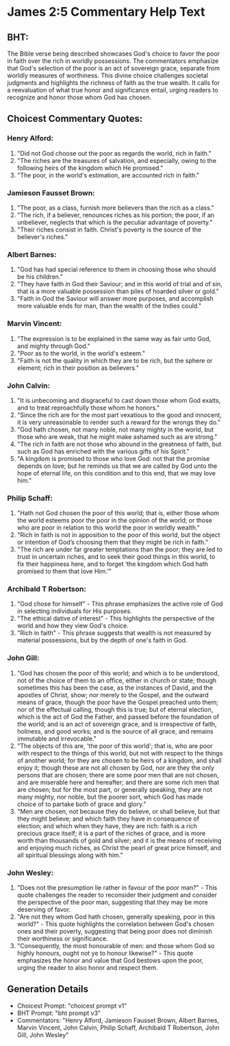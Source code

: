 # James 2:5 Commentary Help Text

## BHT:
The Bible verse being described showcases God's choice to favor the poor in faith over the rich in worldly possessions. The commentators emphasize that God's selection of the poor is an act of sovereign grace, separate from worldly measures of worthiness. This divine choice challenges societal judgments and highlights the richness of faith as the true wealth. It calls for a reevaluation of what true honor and significance entail, urging readers to recognize and honor those whom God has chosen.

## Choicest Commentary Quotes:
### Henry Alford:
1. "Did not God choose out the poor as regards the world, rich in faith." 
2. "The riches are the treasures of salvation, and especially, owing to the following heirs of the kingdom which He promised." 
3. "The poor, in the world's estimation, are accounted rich in faith."

### Jamieson Fausset Brown:
1. "The poor, as a class, furnish more believers than the rich as a class."
2. "The rich, if a believer, renounces riches as his portion; the poor, if an unbeliever, neglects that which is the peculiar advantage of poverty."
3. "Their riches consist in faith. Christ's poverty is the source of the believer's riches."

### Albert Barnes:
1. "God has had special reference to them in choosing those who should be his children."
2. "They have faith in God their Saviour; and in this world of trial and of sin, that is a more valuable possession than piles of hoarded silver or gold."
3. "Faith in God the Saviour will answer more purposes, and accomplish more valuable ends for man, than the wealth of the Indies could."

### Marvin Vincent:
1. "The expression is to be explained in the same way as fair unto God, and mighty through God."
2. "Poor as to the world, in the world's esteem."
3. "Faith is not the quality in which they are to be rich, but the sphere or element; rich in their position as believers."

### John Calvin:
1. "It is unbecoming and disgraceful to cast down those whom God exalts, and to treat reproachfully those whom he honors."
2. "Since the rich are for the most part vexatious to the good and innocent, it is very unreasonable to render such a reward for the wrongs they do."
3. "God hath chosen, not many noble, not many mighty in the world, but those who are weak, that he might make ashamed such as are strong."
4. "The rich in faith are not those who abound in the greatness of faith, but such as God has enriched with the various gifts of his Spirit."
5. "A kingdom is promised to those who love God: not that the promise depends on love; but he reminds us that we are called by God unto the hope of eternal life, on this condition and to this end, that we may love him."

### Philip Schaff:
1. "Hath not God chosen the poor of this world; that is, either those whom the world esteems poor the poor in the opinion of the world; or those who are poor in relation to this world the poor in worldly wealth." 
2. "Rich in faith is not in apposition to the poor of this world, but the object or intention of God’s choosing them that they might be rich in faith." 
3. "The rich are under far greater temptations than the poor; they are led to trust in uncertain riches, and to seek their good things in this world, to fix their happiness here, and to forget ‘the kingdom which God hath promised to them that love Him.’"

### Archibald T Robertson:
1. "God chose for himself" - This phrase emphasizes the active role of God in selecting individuals for His purposes.
2. "The ethical dative of interest" - This highlights the perspective of the world and how they view God's choice.
3. "Rich in faith" - This phrase suggests that wealth is not measured by material possessions, but by the depth of one's faith in God.

### John Gill:
1. "God has chosen the poor of this world; and which is to be understood, not of the choice of them to an office, either in church or state; though sometimes this has been the case, as the instances of David, and the apostles of Christ, show; nor merely to the Gospel, and the outward means of grace, though the poor have the Gospel preached unto them; nor of the effectual calling, though this is true; but of eternal election, which is the act of God the Father, and passed before the foundation of the world; and is an act of sovereign grace, and is irrespective of faith, holiness, and good works; and is the source of all grace, and remains immutable and irrevocable."
2. "The objects of this are, 'the poor of this world'; that is, who are poor with respect to the things of this world, but not with respect to the things of another world; for they are chosen to be heirs of a kingdom, and shall enjoy it; though these are not all chosen by God, nor are they the only persons that are chosen; there are some poor men that are not chosen, and are miserable here and hereafter; and there are some rich men that are chosen; but for the most part, or generally speaking, they are not many mighty, nor noble, but the poorer sort, which God has made choice of to partake both of grace and glory."
3. "Men are chosen, not because they do believe, or shall believe, but that they might believe; and which faith they have in consequence of election; and which when they have, they are rich: faith is a rich precious grace itself; it is a part of the riches of grace, and is more worth than thousands of gold and silver; and it is the means of receiving and enjoying much riches, as Christ the pearl of great price himself, and all spiritual blessings along with him."

### John Wesley:
1. "Does not the presumption lie rather in favour of the poor man?" - This quote challenges the reader to reconsider their judgment and consider the perspective of the poor man, suggesting that they may be more deserving of favor.
2. "Are not they whom God hath chosen, generally speaking, poor in this world?" - This quote highlights the correlation between God's chosen ones and their poverty, suggesting that being poor does not diminish their worthiness or significance.
3. "Consequently, the most honourable of men: and those whom God so highly honours, ought not ye to honour likewise?" - This quote emphasizes the honor and value that God bestows upon the poor, urging the reader to also honor and respect them.


## Generation Details
- Choicest Prompt: "choicest prompt v1"
- BHT Prompt: "bht prompt v3"
- Commentators: "Henry Alford, Jamieson Fausset Brown, Albert Barnes, Marvin Vincent, John Calvin, Philip Schaff, Archibald T Robertson, John Gill, John Wesley"
